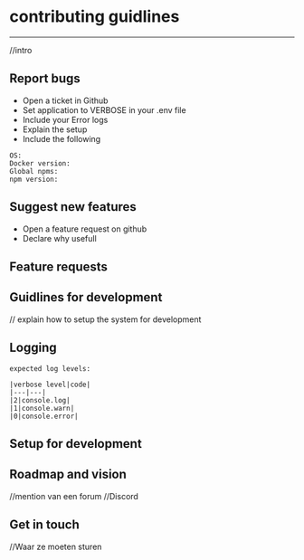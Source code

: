 
# contributing guidlines 
---

//intro

## Report bugs
* Open a ticket in Github
* Set application to VERBOSE in your .env file
* Include your Error logs
* Explain the setup
* Include the following

```
OS:
Docker version:
Global npms:
npm version:
```

## Suggest new features
* Open a feature request on github
* Declare why usefull

## Feature requests

## Guidlines for development

// explain how to setup the system for development

## Logging
```
expected log levels:

|verbose level|code|
|---|---|
|2|console.log|
|1|console.warn|
|0|console.error|
```

## Setup for development

## Roadmap and vision
//mention van een forum
//Discord

## Get in touch
//Waar ze moeten sturen
